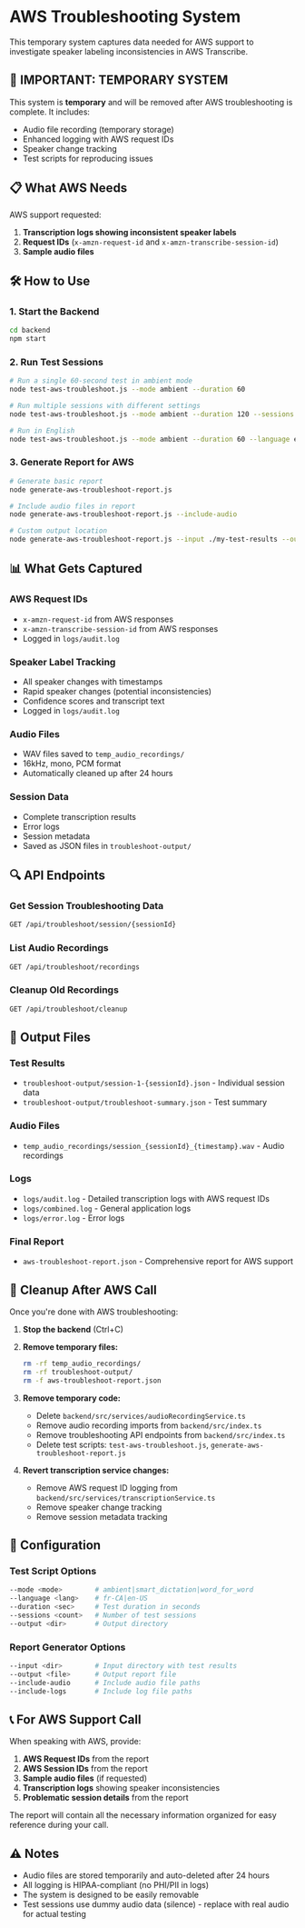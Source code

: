 # AWS Troubleshooting System

This temporary system captures data needed for AWS support to investigate speaker labeling inconsistencies in AWS Transcribe.

## 🚨 **IMPORTANT: TEMPORARY SYSTEM**

This system is **temporary** and will be removed after AWS troubleshooting is complete. It includes:
- Audio file recording (temporary storage)
- Enhanced logging with AWS request IDs
- Speaker change tracking
- Test scripts for reproducing issues

## 📋 **What AWS Needs**

AWS support requested:
1. **Transcription logs showing inconsistent speaker labels**
2. **Request IDs** (`x-amzn-request-id` and `x-amzn-transcribe-session-id`)
3. **Sample audio files**

## 🛠️ **How to Use**

### 1. Start the Backend
```bash
cd backend
npm start
```

### 2. Run Test Sessions
```bash
# Run a single 60-second test in ambient mode
node test-aws-troubleshoot.js --mode ambient --duration 60

# Run multiple sessions with different settings
node test-aws-troubleshoot.js --mode ambient --duration 120 --sessions 3 --language fr-CA

# Run in English
node test-aws-troubleshoot.js --mode ambient --duration 60 --language en-US
```

### 3. Generate Report for AWS
```bash
# Generate basic report
node generate-aws-troubleshoot-report.js

# Include audio files in report
node generate-aws-troubleshoot-report.js --include-audio

# Custom output location
node generate-aws-troubleshoot-report.js --input ./my-test-results --output aws-report.json
```

## 📊 **What Gets Captured**

### AWS Request IDs
- `x-amzn-request-id` from AWS responses
- `x-amzn-transcribe-session-id` from AWS responses
- Logged in `logs/audit.log`

### Speaker Label Tracking
- All speaker changes with timestamps
- Rapid speaker changes (potential inconsistencies)
- Confidence scores and transcript text
- Logged in `logs/audit.log`

### Audio Files
- WAV files saved to `temp_audio_recordings/`
- 16kHz, mono, PCM format
- Automatically cleaned up after 24 hours

### Session Data
- Complete transcription results
- Error logs
- Session metadata
- Saved as JSON files in `troubleshoot-output/`

## 🔍 **API Endpoints**

### Get Session Troubleshooting Data
```bash
GET /api/troubleshoot/session/{sessionId}
```

### List Audio Recordings
```bash
GET /api/troubleshoot/recordings
```

### Cleanup Old Recordings
```bash
GET /api/troubleshoot/cleanup
```

## 📁 **Output Files**

### Test Results
- `troubleshoot-output/session-1-{sessionId}.json` - Individual session data
- `troubleshoot-output/troubleshoot-summary.json` - Test summary

### Audio Files
- `temp_audio_recordings/session_{sessionId}_{timestamp}.wav` - Audio recordings

### Logs
- `logs/audit.log` - Detailed transcription logs with AWS request IDs
- `logs/combined.log` - General application logs
- `logs/error.log` - Error logs

### Final Report
- `aws-troubleshoot-report.json` - Comprehensive report for AWS support

## 🧹 **Cleanup After AWS Call**

Once you're done with AWS troubleshooting:

1. **Stop the backend** (Ctrl+C)

2. **Remove temporary files:**
   ```bash
   rm -rf temp_audio_recordings/
   rm -rf troubleshoot-output/
   rm -f aws-troubleshoot-report.json
   ```

3. **Remove temporary code:**
   - Delete `backend/src/services/audioRecordingService.ts`
   - Remove audio recording imports from `backend/src/index.ts`
   - Remove troubleshooting API endpoints from `backend/src/index.ts`
   - Delete test scripts: `test-aws-troubleshoot.js`, `generate-aws-troubleshoot-report.js`

4. **Revert transcription service changes:**
   - Remove AWS request ID logging from `backend/src/services/transcriptionService.ts`
   - Remove speaker change tracking
   - Remove session metadata tracking

## 🔧 **Configuration**

### Test Script Options
```bash
--mode <mode>        # ambient|smart_dictation|word_for_word
--language <lang>    # fr-CA|en-US
--duration <sec>     # Test duration in seconds
--sessions <count>   # Number of test sessions
--output <dir>       # Output directory
```

### Report Generator Options
```bash
--input <dir>        # Input directory with test results
--output <file>      # Output report file
--include-audio      # Include audio file paths
--include-logs       # Include log file paths
```

## 📞 **For AWS Support Call**

When speaking with AWS, provide:

1. **AWS Request IDs** from the report
2. **AWS Session IDs** from the report
3. **Sample audio files** (if requested)
4. **Transcription logs** showing speaker inconsistencies
5. **Problematic session details** from the report

The report will contain all the necessary information organized for easy reference during your call.

## ⚠️ **Notes**

- Audio files are stored temporarily and auto-deleted after 24 hours
- All logging is HIPAA-compliant (no PHI/PII in logs)
- The system is designed to be easily removable
- Test sessions use dummy audio data (silence) - replace with real audio for actual testing
